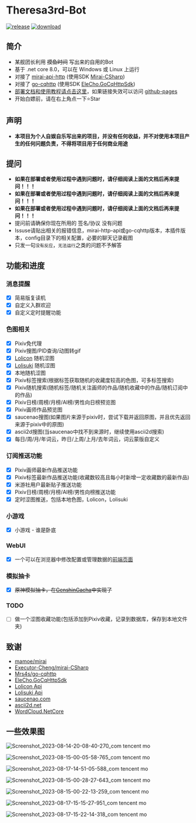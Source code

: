 # Theresa3rd-Bot
[![release](https://img.shields.io/github/v/release/GardenHamster/Theresa3rd-Bot)](https://github.com/GardenHamster/Theresa3rd-Bot/releases) [![download](https://img.shields.io/github/downloads/GardenHamster/Theresa3rd-Bot/total)](https://github.com/GardenHamster/Theresa3rd-Bot/releases)

## 简介
 - 某舰团长利用 ~~摸鱼时间~~ 写出来的自用的Bot
 - 基于 .net core 8.0，可以在 Windows 或 Linux 上运行
 - 对接了 [mirai-api-http](https://github.com/project-mirai/mirai-api-http) (使用SDK [Mirai-CSharp](https://github.com/Executor-Cheng/mirai-CSharp)) 
 - 对接了 [go-cqhttp](https://github.com/Mrs4s/go-cqhttp) (使用SDK [EleCho.GoCqHttpSdk](https://github.com/OrgEleCho/EleCho.GoCqHttpSdk))
 - [部署文档和使用教程请点击这里](https://www.theresa3rd.cn)，如果链接失效可以访问 [github-pages](https://gardenhamster.github.io/Theresa3rd-Bot)
 - 开始白嫖前，请在右上角点一下:star:Star
 
## 声明
 - **本项目为个人自娱自乐写出来的项目，并没有任何收益，并不对使用本项目产生的任何问题负责，不得将项目用于任何商业用途**

## 提问
 - **如果在部署或者使用过程中遇到问题时，请仔细阅读上面的文档后再来提问！！！**
 - **如果在部署或者使用过程中遇到问题时，请仔细阅读上面的文档后再来提问！！！**
 - **如果在部署或者使用过程中遇到问题时，请仔细阅读上面的文档后再来提问！！！**
 - 提问前请确保你现在所用的 签名/协议 没有问题
 - Issuse请贴出相关的报错信息，mirai-http-api或go-cqhttp版本，本插件版本，config目录下的相关配置，必要的聊天记录截图
 - 只发一句`没有反应`，`无法运行`之类的问题不予解答

## 功能和进度
### 消息提醒
- [x] 简易版复读机
- [x] 自定义入群欢迎
- [x] 自定义定时提醒功能

### 色图相关
- [x] Pixiv免代理 
- [x] Pixiv搜图/PID查询/动图转gif
- [x] [Lolicon](https://api.lolicon.app) 随机涩图
- [x] [Lolisuki](https://lolisuki.cc) 随机涩图
- [x] 本地随机涩图
- [x] Pixiv标签搜索(根据标签获取随机的收藏度较高的色图，可多标签搜索)
- [x] Pixiv随机搜索(随机标签/随机关注画师的作品/随机收藏中的作品/随机订阅中的作品)
- [x] Pixiv日榜/周榜/月榜/AI榜/男性向日榜预览图
- [x] Pixiv画师作品预览图
- [x] saucenao搜图(如果图片来源于pixiv时，尝试下载并返回原图，并且优先返回来源于pixiv中的原图)
- [x] ascii2d搜图(当saucenao中找不到来源时，继续使用ascii2d搜索)
- [x] 每日/周/月/年词云，昨日/上周/上月/去年词云，词云蒙版自定义

### 订阅推送功能
- [x] Pixiv画师最新作品推送功能
- [x] Pixiv标签最新作品推送功能(收藏数较高且每小时新增一定收藏数的最新作品)
- [x] 米游社用户最新贴子推送功能
- [x] Pixiv日榜/周榜/月榜/AI榜/男性向榜推送功能
- [x] 定时涩图推送，包括本地色图，Lolicon，Lolisuki

### 小游戏
- [x] 小游戏 - 谁是卧底

### WebUI
- [x] 一个可以在浏览器中修改配置或管理数据的[前端页面](https://github.com/GardenHamster/Theresa3rd-Bot-Web)

### 模拟抽卡
- [x] ~~原神模拟抽卡，在[GenshinGacha](https://github.com/GardenHamster/GenshinGacha)中实现了~~

### TODO
- [ ] 做一个涩图收藏功能(包括添加到Pixiv收藏，记录到数据库，保存到本地文件夹)

## 致谢
- [mamoe/mirai](https://github.com/mamoe/mirai)
- [Executor-Cheng/mirai-CSharp](https://github.com/Executor-Cheng/mirai-CSharp)
- [Mrs4s/go-cqhttp](https://github.com/Mrs4s/go-cqhttp)
- [EleCho.GoCqHttpSdk](https://github.com/OrgEleCho/EleCho.GoCqHttpSdk)
- [Lolicon Api](https://api.lolicon.app)
- [Lolisuki Api](https://lolisuki.cc)
- [saucenao.com](https://saucenao.com)
- [ascii2d.net](https://ascii2d.net)
- [WordCloud.NetCore](https://github.com/GardenHamster/WordCloud.NetCore)

## 一些效果图

![Screenshot_2023-08-14-20-08-40-270_com tencent mo](https://github.com/GardenHamster/Theresa3rd-Bot/assets/89188316/bbd6ccda-0b27-49de-9f73-aa8670fc7966)

![Screenshot_2023-08-15-00-05-58-765_com tencent mo](https://github.com/GardenHamster/Theresa3rd-Bot/assets/89188316/fbdecc9d-9267-4c12-9b1f-b7ec6544657c)

![Screenshot_2023-08-17-14-51-05-588_com tencent mo](https://github.com/GardenHamster/Theresa3rd-Bot/assets/89188316/b61f320d-349e-46ee-acbc-d2d2f1fa03df)

![Screenshot_2023-08-15-00-28-27-643_com tencent mo](https://github.com/GardenHamster/Theresa3rd-Bot/assets/89188316/e5e15984-bf82-4fb4-b826-2f1d3635505b)

![Screenshot_2023-08-15-00-22-13-259_com tencent mo](https://github.com/GardenHamster/Theresa3rd-Bot/assets/89188316/d758dde8-9c69-4e3e-9ffa-8bd94de3bc5d)

![Screenshot_2023-08-17-15-15-27-951_com tencent mo](https://github.com/GardenHamster/Theresa3rd-Bot/assets/89188316/68c4db47-08f1-4276-bdaf-f66b0640640c)

![Screenshot_2023-08-17-15-22-14-318_com tencent mo](https://github.com/GardenHamster/Theresa3rd-Bot/assets/89188316/dbffb85b-e328-4237-8c35-c4af8f50d63b)
